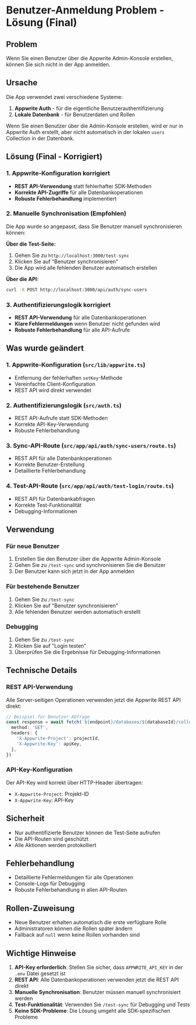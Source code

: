 # Benutzer-Anmeldung Problem - Lösung (Final)

## Problem
Wenn Sie einen Benutzer über die Appwrite Admin-Konsole erstellen, können Sie sich nicht in der App anmelden.

## Ursache
Die App verwendet zwei verschiedene Systeme:
1. **Appwrite Auth** - für die eigentliche Benutzerauthentifizierung
2. **Lokale Datenbank** - für Benutzerdaten und Rollen

Wenn Sie einen Benutzer über die Admin-Konsole erstellen, wird er nur in Appwrite Auth erstellt, aber nicht automatisch in der lokalen `users` Collection in der Datenbank.

## Lösung (Final - Korrigiert)

### 1. Appwrite-Konfiguration korrigiert
- **REST API-Verwendung** statt fehlerhafter SDK-Methoden
- **Korrekte API-Zugriffe** für alle Datenbankoperationen
- **Robuste Fehlerbehandlung** implementiert

### 2. Manuelle Synchronisation (Empfohlen)
Die App wurde so angepasst, dass Sie Benutzer manuell synchronisieren können:

**Über die Test-Seite:**
1. Gehen Sie zu `http://localhost:3000/test-sync`
2. Klicken Sie auf "Benutzer synchronisieren"
3. Die App wird alle fehlenden Benutzer automatisch erstellen

**Über die API:**
```bash
curl -X POST http://localhost:3000/api/auth/sync-users
```

### 3. Authentifizierungslogik korrigiert
- **REST API-Verwendung** für alle Datenbankoperationen
- **Klare Fehlermeldungen** wenn Benutzer nicht gefunden wird
- **Robuste Fehlerbehandlung** für alle API-Aufrufe

## Was wurde geändert

### 1. Appwrite-Konfiguration (`src/lib/appwrite.ts`)
- Entfernung der fehlerhaften `setKey`-Methode
- Vereinfachte Client-Konfiguration
- REST API wird direkt verwendet

### 2. Authentifizierungslogik (`src/auth.ts`)
- REST API-Aufrufe statt SDK-Methoden
- Korrekte API-Key-Verwendung
- Robuste Fehlerbehandlung

### 3. Sync-API-Route (`src/app/api/auth/sync-users/route.ts`)
- REST API für alle Datenbankoperationen
- Korrekte Benutzer-Erstellung
- Detaillierte Fehlerbehandlung

### 4. Test-API-Route (`src/app/api/auth/test-login/route.ts`)
- REST API für Datenbankabfragen
- Korrekte Test-Funktionalität
- Debugging-Informationen

## Verwendung

### Für neue Benutzer
1. Erstellen Sie den Benutzer über die Appwrite Admin-Konsole
2. Gehen Sie zu `/test-sync` und synchronisieren Sie die Benutzer
3. Der Benutzer kann sich jetzt in der App anmelden

### Für bestehende Benutzer
1. Gehen Sie zu `/test-sync`
2. Klicken Sie auf "Benutzer synchronisieren"
3. Alle fehlenden Benutzer werden automatisch erstellt

### Debugging
1. Gehen Sie zu `/test-sync`
2. Klicken Sie auf "Login testen"
3. Überprüfen Sie die Ergebnisse für Debugging-Informationen

## Technische Details

### REST API-Verwendung
Alle Server-seitigen Operationen verwenden jetzt die Appwrite REST API direkt:

```typescript
// Beispiel für Benutzer-Abfrage
const response = await fetch(`${endpoint}/databases/${databaseId}/collections/${COLLECTIONS.USERS}/documents?queries[]=equal("email","${email}")`, {
  method: 'GET',
  headers: {
    'X-Appwrite-Project': projectId,
    'X-Appwrite-Key': apiKey,
  },
})
```

### API-Key-Konfiguration
Der API-Key wird korrekt über HTTP-Header übertragen:
- `X-Appwrite-Project`: Projekt-ID
- `X-Appwrite-Key`: API-Key

## Sicherheit
- Nur authentifizierte Benutzer können die Test-Seite aufrufen
- Die API-Routen sind geschützt
- Alle Aktionen werden protokolliert

## Fehlerbehandlung
- Detaillierte Fehlermeldungen für alle Operationen
- Console-Logs für Debugging
- Robuste Fehlerbehandlung in allen API-Routen

## Rollen-Zuweisung
- Neue Benutzer erhalten automatisch die erste verfügbare Rolle
- Administratoren können die Rollen später ändern
- Fallback auf `null` wenn keine Rollen vorhanden sind

## Wichtige Hinweise
1. **API-Key erforderlich**: Stellen Sie sicher, dass `APPWRITE_API_KEY` in der `.env` Datei gesetzt ist
2. **REST API**: Alle Datenbankoperationen verwenden jetzt die REST API direkt
3. **Manuelle Synchronisation**: Benutzer müssen manuell synchronisiert werden
4. **Test-Funktionalität**: Verwenden Sie `/test-sync` für Debugging und Tests
5. **Keine SDK-Probleme**: Die Lösung umgeht alle SDK-spezifischen Probleme
